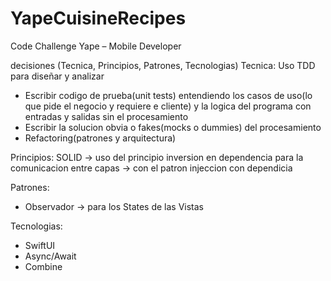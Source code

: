 # YapeCuisineRecipes
Code Challenge Yape – Mobile Developer

decisiones (Tecnica, Principios, Patrones, Tecnologias)
Tecnica: Uso TDD para diseñar y analizar 
- Escribir codigo de prueba(unit tests) entendiendo los casos de uso(lo que pide el negocio y requiere e cliente) y la logica del programa con entradas y salidas sin el procesamiento
- Escribir la solucion obvia o fakes(mocks o dummies) del procesamiento
- Refactoring(patrones y arquitectura)

Principios:
SOLID -> uso del principio inversion en dependencia para la comunicacion entre capas -> con el patron injeccion con dependicia

Patrones:
- Observador -> para los States de las Vistas

Tecnologias:
- SwiftUI
- Async/Await
- Combine
